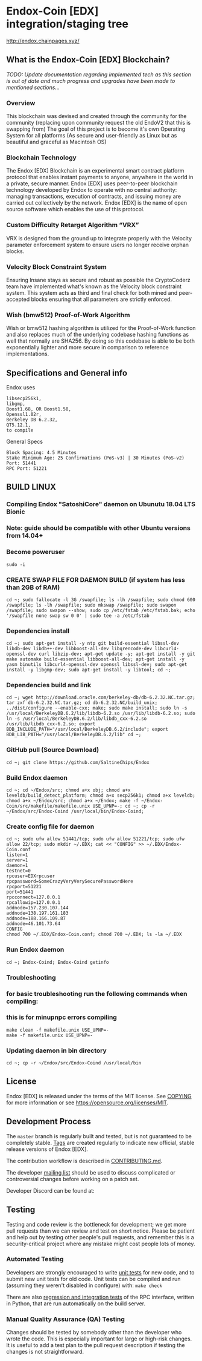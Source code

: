 Endox-Coin [EDX] integration/staging tree
=====================================

http://endox.chainpages.xyz/

What is the Endox-Coin [EDX] Blockchain?
----------------------------------------
*TODO: Update documentation regarding implemented tech as this section is out of date and much progress and upgrades have been made to mentioned sections...*

### Overview
This blockchain was devised and created through the community for the community (replacing upon community request the old EndoV2 that this is swapping from) 
The goal of this project is to become it's own Operating System for all platforms (As secure and user-friendly as Linux but as beautiful and graceful as Macintosh OS) 

### Blockchain Technology
The Endox [EDX] Blockchain is an experimental smart contract platform protocol that enables 
instant payments to anyone, anywhere in the world in a private, secure manner. 
Endox [EDX] uses peer-to-peer blockchain technology developed by Endox to operate
with no central authority: managing transactions, execution of contracts, and 
issuing money are carried out collectively by the network. Endox [EDX] is the name of 
open source software which enables the use of this protocol.

### Custom Difficulty Retarget Algorithm “VRX”
VRX is designed from the ground up to integrate properly with the Velocity parameter enforcement system to ensure users no longer receive orphan blocks.

### Velocity Block Constraint System
Ensuring Insane stays as secure and robust as possible the CryptoCoderz team have implemented what's known as the Velocity block constraint system. This system acts as third and final check for both mined and peer-accepted blocks ensuring that all parameters are strictly enforced.

### Wish (bmw512) Proof-of-Work Algorithm
Wish or bmw512 hashing algorithm is utilized for the Proof-of-Work function and also replaces much of the underlying codebase hashing functions as well that normally are SHA256. By doing so this codebase is able to be both exponentially lighter and more secure in comparison to reference implementations.

Specifications and General info
------------------
Endox uses 

	libsecp256k1,
	libgmp,
	Boost1.68, OR Boost1.58,  
	Openssl1.02r,
	Berkeley DB 6.2.32,
	QT5.12.1,
	to compile


General Specs

	Block Spacing: 4.5 Minutes
	Stake Minimum Age: 25 Confirmations (PoS-v3) | 30 Minutes (PoS-v2)
	Port: 51441
	RPC Port: 51221


BUILD LINUX
-----------
### Compiling Endox "SatoshiCore" daemon on Ubunutu 18.04 LTS Bionic
### Note: guide should be compatible with other Ubuntu versions from 14.04+

### Become poweruser
```
sudo -i
```
### CREATE SWAP FILE FOR DAEMON BUILD (if system has less than 2GB of RAM)
```
cd ~; sudo fallocate -l 3G /swapfile; ls -lh /swapfile; sudo chmod 600 /swapfile; ls -lh /swapfile; sudo mkswap /swapfile; sudo swapon /swapfile; sudo swapon --show; sudo cp /etc/fstab /etc/fstab.bak; echo '/swapfile none swap sw 0 0' | sudo tee -a /etc/fstab
```

### Dependencies install
```
cd ~; sudo apt-get install -y ntp git build-essential libssl-dev libdb-dev libdb++-dev libboost-all-dev libqrencode-dev libcurl4-openssl-dev curl libzip-dev; apt-get update -y; apt-get install -y git make automake build-essential libboost-all-dev; apt-get install -y yasm binutils libcurl4-openssl-dev openssl libssl-dev; sudo apt-get install -y libgmp-dev; sudo apt-get install -y libtool; cd ~;
```

### Dependencies build and link
```
cd ~; wget http://download.oracle.com/berkeley-db/db-6.2.32.NC.tar.gz; tar zxf db-6.2.32.NC.tar.gz; cd db-6.2.32.NC/build_unix; ../dist/configure --enable-cxx; make; sudo make install; sudo ln -s /usr/local/BerkeleyDB.6.2/lib/libdb-6.2.so /usr/lib/libdb-6.2.so; sudo ln -s /usr/local/BerkeleyDB.6.2/lib/libdb_cxx-6.2.so /usr/lib/libdb_cxx-6.2.so; export BDB_INCLUDE_PATH="/usr/local/BerkeleyDB.6.2/include"; export BDB_LIB_PATH="/usr/local/BerkeleyDB.6.2/lib" cd ~;
```

### GitHub pull (Source Download)
```
cd ~; git clone https://github.com/SaltineChips/Endox
```

### Build Endox daemon
```
cd ~; cd ~/Endox/src; chmod a+x obj; chmod a+x leveldb/build_detect_platform; chmod a+x secp256k1; chmod a+x leveldb; chmod a+x ~/Endox/src; chmod a+x ~/Endox; make -f ~/Endox-Coin/src/makefile/makefile.unix USE_UPNP=-; cd ~; cp -r ~/Endox/src/Endox-Coind /usr/local/bin/Endox-Coind;
```

### Create config file for daemon
```
cd ~; sudo ufw allow 51441/tcp; sudo ufw allow 51221/tcp; sudo ufw allow 22/tcp; sudo mkdir ~/.EDX; cat << "CONFIG" >> ~/.EDX/Endox-Coin.conf
listen=1
server=1
daemon=1
testnet=0
rpcuser=EDXrpcuser
rpcpassword=SomeCrazyVeryVerySecurePasswordHere
rpcport=51221
port=51441
rpcconnect=127.0.0.1
rpcallowip=127.0.0.1
addnode=157.230.107.144
addnode=138.197.161.183
addnode=188.166.109.87
addnode=46.101.73.64
CONFIG
chmod 700 ~/.EDX/Endox-Coin.conf; chmod 700 ~/.EDX; ls -la ~/.EDX
```

### Run Endox daemon
```
cd ~; Endox-Coind; Endox-Coind getinfo
```

### Troubleshooting
### for basic troubleshooting run the following commands when compiling:
### this is for minupnpc errors compiling

```
make clean -f makefile.unix USE_UPNP=-
make -f makefile.unix USE_UPNP=-
```
### Updating daemon in bin directory
```
cd ~; cp -r ~/Endox/src/Endox-Coind /usr/local/bin
```

License
-------

Endox [EDX] is released under the terms of the MIT license. See [COPYING](COPYING) for more
information or see https://opensource.org/licenses/MIT.

Development Process
-------------------

The `master` branch is regularly built and tested, but is not guaranteed to be
completely stable. [Tags](https://github.com/CryptoCoderz/EDX/tags) are created
regularly to indicate new official, stable release versions of Endox [EDX].

The contribution workflow is described in [CONTRIBUTING.md](CONTRIBUTING.md).

The developer [mailing list](https://lists.linuxfoundation.org/mailman/listinfo/bitcoin-dev)
should be used to discuss complicated or controversial changes before working
on a patch set.

Developer Discord can be found at:

Testing
-------

Testing and code review is the bottleneck for development; we get more pull
requests than we can review and test on short notice. Please be patient and help out by testing
other people's pull requests, and remember this is a security-critical project where any mistake might cost people
lots of money.

### Automated Testing

Developers are strongly encouraged to write [unit tests](/doc/unit-tests.md) for new code, and to
submit new unit tests for old code. Unit tests can be compiled and run
(assuming they weren't disabled in configure) with: `make check`

There are also [regression and integration tests](/qa) of the RPC interface, written
in Python, that are run automatically on the build server.

### Manual Quality Assurance (QA) Testing

Changes should be tested by somebody other than the developer who wrote the
code. This is especially important for large or high-risk changes. It is useful
to add a test plan to the pull request description if testing the changes is
not straightforward.
